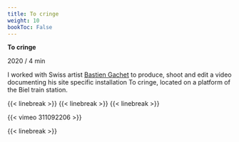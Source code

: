 ```yaml
---
title: To cringe
weight: 10
bookToc: False
---
```

**To cringe**

2020 / 4 min


I worked with Swiss artist [Bastien Gachet](https://bastiengachet.ch/) to produce, shoot and edit a video documenting his site specific installation To cringe, located on a platform of the Biel train station.

{{< linebreak >}}
{{< linebreak >}}
{{< linebreak >}}

{{< vimeo 311092206 >}}

{{< linebreak >}}


